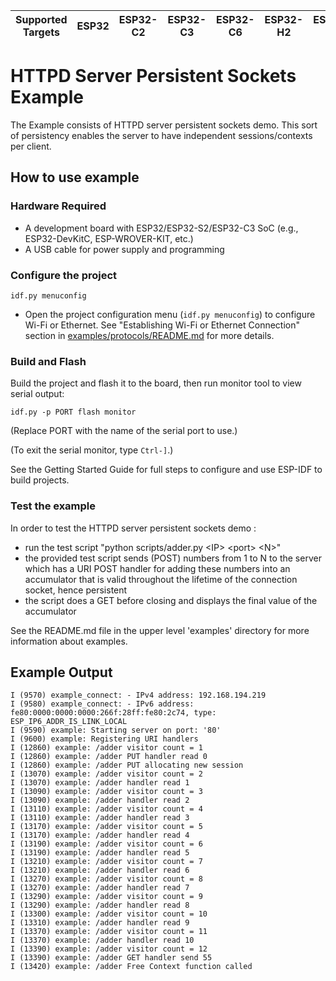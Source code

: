 | Supported Targets | ESP32 | ESP32-C2 | ESP32-C3 | ESP32-C6 | ESP32-H2 | ESP32-P4 | ESP32-S2 | ESP32-S3 |
| ----------------- | ----- | -------- | -------- | -------- | -------- | -------- | -------- | -------- |

# HTTPD Server Persistent Sockets Example

The Example consists of HTTPD server persistent sockets demo.
This sort of persistency enables the server to have independent sessions/contexts per client.

## How to use example

### Hardware Required

* A development board with ESP32/ESP32-S2/ESP32-C3 SoC (e.g., ESP32-DevKitC, ESP-WROVER-KIT, etc.)
* A USB cable for power supply and programming

### Configure the project

```
idf.py menuconfig
```
* Open the project configuration menu (`idf.py menuconfig`) to configure Wi-Fi or Ethernet. See "Establishing Wi-Fi or Ethernet Connection" section in [examples/protocols/README.md](../../README.md) for more details.

### Build and Flash

Build the project and flash it to the board, then run monitor tool to view serial output:

```
idf.py -p PORT flash monitor
```

(Replace PORT with the name of the serial port to use.)

(To exit the serial monitor, type ``Ctrl-]``.)

See the Getting Started Guide for full steps to configure and use ESP-IDF to build projects.

### Test the example

In order to test the HTTPD server persistent sockets demo :

* run the test script "python scripts/adder.py \<IP\> \<port\> \<N\>"
* the provided test script sends (POST) numbers from 1 to N to the server which has a URI POST handler for adding these numbers into an accumulator that is valid throughout the lifetime of the connection socket, hence persistent
* the script does a GET before closing and displays the final value of the accumulator

See the README.md file in the upper level 'examples' directory for more information about examples.

## Example Output

```
I (9570) example_connect: - IPv4 address: 192.168.194.219
I (9580) example_connect: - IPv6 address: fe80:0000:0000:0000:266f:28ff:fe80:2c74, type: ESP_IP6_ADDR_IS_LINK_LOCAL
I (9590) example: Starting server on port: '80'
I (9600) example: Registering URI handlers
I (12860) example: /adder visitor count = 1
I (12860) example: /adder PUT handler read 0
I (12860) example: /adder PUT allocating new session
I (13070) example: /adder visitor count = 2
I (13070) example: /adder handler read 1
I (13090) example: /adder visitor count = 3
I (13090) example: /adder handler read 2
I (13110) example: /adder visitor count = 4
I (13110) example: /adder handler read 3
I (13170) example: /adder visitor count = 5
I (13170) example: /adder handler read 4
I (13190) example: /adder visitor count = 6
I (13190) example: /adder handler read 5
I (13210) example: /adder visitor count = 7
I (13210) example: /adder handler read 6
I (13270) example: /adder visitor count = 8
I (13270) example: /adder handler read 7
I (13290) example: /adder visitor count = 9
I (13290) example: /adder handler read 8
I (13300) example: /adder visitor count = 10
I (13310) example: /adder handler read 9
I (13370) example: /adder visitor count = 11
I (13370) example: /adder handler read 10
I (13390) example: /adder visitor count = 12
I (13390) example: /adder GET handler send 55
I (13420) example: /adder Free Context function called
```
